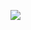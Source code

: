 <a href="https://travis-ci.org/templth/geo-open-data-viz"><img src="https://travis-ci.org/templth/geo-open-data-viz.svg"></a>